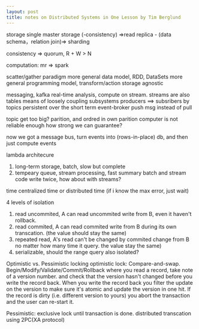```yaml
---
layout: post
title: notes on Distributed Systems in One Lesson by Tim Berglund
---
```



storage
single master storage (-consistency) =>read replica - (data schema，relation join)=> sharding


consistency => quorum, R + W > N

computation: mr => spark

scatter/gather paradigm
more general data model, RDD, DataSets
more general programming model, transform/action
storage agnostic


messaging, kafka
real-time analysis, compute on stream.
streams are also tables
means of loosely coupling subsystems
producers ==> subsribers by topics
persistent over the short term
event-broker push msg instead of pull


topic get too big? parition, and ordred in own parition
computer is not reliable enough
how strong we can guarantee?

now we got a message bus,
turn events into (rows-in-place) db, and then just compute events

lambda architecure
1. long-term storage, batch, slow but complete
2. tempeary queue, stream processing, fast summary
batch and stream code write twice, how about with streams?


time
centralized time or distributed time (if i know the max error, just wait)


4 levels of isolation
1. read uncommited, A can read uncommited write from B, even it haven't rollback.
2. read commited, A can read commited write from B during its own transcation. (the value should stay the same)
3. repeated read, A's read can't be changed by commited change from B no matter how many time it query. the value stay the same)
4. serializable, should the range query also isolated?

Optimistic vs. Pessimistic locking
optimistic lock: Compare-and-swap. Begin/Modify/Validate/Commit/Rollback
where you read a record, take note of a version number. and check that the version hasn't changed before you write the record back. 
When you write the record back you filter the update on the version to make sure it's atomic and update the version in one hit.
If the record is dirty (i.e. different version to yours) you abort the transaction and the user can re-start it.


Pessimistic: exclusive lock until transaction is done. distributed transcation using 2PC(XA protocol)
